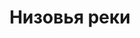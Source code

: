 ---
title: 'Низовья реки'
location: 'Река Тура. Ярковский район, Тюменская область, Россия'

tags: [all, 2015]
category: as-the-first-settlers
---